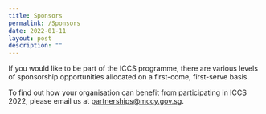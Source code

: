 ```yaml
---
title: Sponsors
permalink: /Sponsors
date: 2022-01-11
layout: post
description: ""
---
```

If you would like to be part of the ICCS programme, there are various levels of sponsorship opportunities allocated on a first-come, first-serve basis.  

To find out how your organisation can benefit from participating in ICCS 2022, please email us at partnerships@mccy.gov.sg.